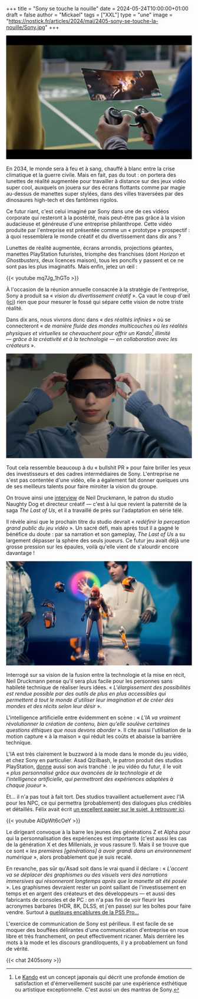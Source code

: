 +++
title = "Sony se touche la nouille"
date = 2024-05-24T10:00:00+01:00
draft = false
author = "Mickael"
tags = ["XXL"]
type = "une"
image = "https://nostick.fr/articles/2024/mai/2405-sony-se-touche-la-nouille/Sony.jpg"
+++

![Sony](Sony.jpg "Portal 2 confirmé.")

En 2034, le monde sera à feu et à sang, chauffé à blanc entre la crise climatique et la guerre civile. Mais en fait, pas du tout : on portera des lunettes de réalité augmentée pour travailler à distance sur des jeux vidéo super cool, auxquels on jouera sur des écrans flottants comme par magie au-dessus de manettes super stylées, dans des villes traversées par des dinosaures high-tech et des fantômes rigolos.

Ce futur riant, c'est celui imaginé par Sony dans une de ces vidéos corporate qui resteront à la postérité, mais peut-être pas grâce à la vision audacieuse et généreuse d'une entreprise philanthrope. Cette vidéo produite par l'entreprise est présentée comme un « prototype » prospectif : à quoi ressemblera le monde créatif et du divertissement dans dix ans ? 

Lunettes de réalité augmentée, écrans arrondis, projections géantes, manettes PlayStation futuristes, triomphe des franchises (dont *Horizon* et *Ghostbusters*, deux licences maison), tous les poncifs y passent et ce ne sont pas les plus imaginatifs. Mais enfin, jetez un œil :

{{< youtube mq7Jg_1hGTo >}} 

À l'occasion de la réunion annuelle consacrée à la stratégie de l'entreprise, Sony a produit sa « *vision du divertissement créatif* ». Ça vaut le coup d'œil ([ici](https://www.sony.com/en/SonyInfo/creative-entertainment-vision/)) rien que pour mesurer le fossé qui sépare cette vision de notre triste réalité. 

Dans dix ans, nous vivrons donc dans « *des réalités infinies* » où se connecteront « *de manière fluide des mondes multicouches où les réalités physiques et virtuelles se chevauchent pour offrir un Kando[^1] illimité — grâce à la créativité et à la technologie — en collaboration avec les créateurs* ».

![Sony](Sony1.jpg "Sony Player One")

Tout cela ressemble beaucoup à du « bullshit PR » pour faire briller les yeux des investisseurs et des cadres intermédiaires de Sony. L'entreprise ne s'est pas contentée d'une vidéo, elle a également fait donner quelques uns de ses meilleurs talents pour faire miroiter la vision du groupe.

On trouve ainsi une [interview](https://www.sony.com/en/SonyInfo/creative-entertainment-vision/interview/2.html) de Neil Druckmann, le patron du studio Naughty Dog et directeur créatif — c'est à lui que revient la paternité de la saga *The Last of Us*, et il a travaillé de près sur l'adaptation en série télé.

Il révèle ainsi que le prochain titre du studio devrait « *redéfinir la perception grand public du jeu vidéo* ». Un sacré défi, mais après tout il a gagné le bénéfice du doute : par sa narration et son gameplay, *The Last of Us* a su largement dépasser la sphère des seuls joueurs. Ce futur jeu avait déjà une grosse pression sur les épaules, voilà qu'elle vient de s'alourdir encore davantage !

![Sony](Sony2.jpg "On n'a décidément rien fait de mieux depuis Minority Report.")

Interrogé sur sa vision de la fusion entre la technologie et la mise en récit, Neil Druckmann pense qu'il sera plus facile pour les personnes sans habileté technique de réaliser leurs idées. « *L'élargissement des possibilités est rendue possible par des outils de plus en plus accessibles qui permettent à tout le monde d'utiliser leur imagination et de créer des mondes et des récits selon leur désir* ».

L'intelligence artificielle entre évidemment en scène : « *L'IA va vraiment révolutionner la création de contenu, bien qu'elle soulève certaines questions éthiques que nous devons aborder* ». Il cite aussi l'utilisation de la motion capture « à la maison » qui réduit les coûts et abaisse la barrière technique.

L'IA est très clairement le buzzword à la mode dans le monde du jeu vidéo, et chez Sony en particulier. Asad Qizilbash, le patron produit des studios PlayStation, [donne](https://www.sony.com/en/SonyInfo/creative-entertainment-vision/interview/3.html) aussi son avis tranché : le jeu vidéo du futur, il le voit « *plus personnalisé grâce aux avancées de la technologie et de l'intelligence artificielle, qui permettront des expériences adaptées à chaque joueur* ».

Et… il n'a pas tout à fait tort. Des studios travaillent actuellement avec l'IA pour les NPC, ce qui permettra (probablement) des dialogues plus crédibles et détaillés. Félix avait écrit [un excellent papier sur le sujet, à retrouver ici](https://nostick.fr/articles/2024/avril/0104-comment-la-generative-veut-revolutionner-notre-rapport-aux-pnj/). 

{{< youtube AlDpWt6cOeY >}}

Le dirigeant convoque à la barre les jeunes des générations Z et Alpha pour qui la personnalisation des expériences est importante (c'est aussi les cas de la génération X et des Millenials, je vous rassure !). Mais il se trouve que ce sont « *les premières [générations] à avoir grandi dans un environnement numérique* », alors probablement que je suis recalé.

En revanche, pas sûr qu'Asad soit dans le vrai quand il déclare : « *L'accent va se déplacer des graphismes ou des visuels vers des narrations immersives qui résonneront longtemps après que la manette ait été posée* ». Les graphismes devraient rester un point saillant de l'investissement en temps et en argent des créateurs et des développeurs — et aussi des fabricants de consoles et de PC : on n'a pas fini de voir fleurir les acronymes barbares (HDR, 8K, DLSS, et j'en passe) sur les boîtes pour faire vendre. Surtout à [quelques encablures de la PS5 Pro…](https://nostick.fr/articles/2024/avril/1704-meilleur-gpu-optimisation-ray-tracing-bientot-une-ps5-pour-les-pros/)

L'exercice de communication de Sony est périlleux. Il est facile de se moquer des bouffées délirantes d'une communication d'entreprise en roue libre et très franchement, on peut effectivement ricaner. Mais derrière les mots à la mode et les discours grandiloquents, il y a probablement un fond de vérité.

[^1]: Le [Kando](https://www.sony.co.uk/alphauniverse/stories/kando-attitude) est un concept japonais qui décrit une profonde émotion de satisfaction et d'émerveillement suscité par une expérience esthétique ou artistique exceptionnelle. C'est aussi un des mantras de Sony.

 {{< chat 2405sony >}}